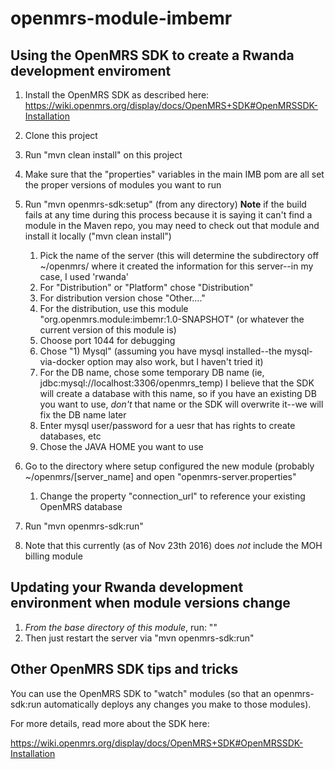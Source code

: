 openmrs-module-imbemr
===================================

Using the OpenMRS SDK to create a Rwanda development enviroment
---------------------------------------------------------------

1. Install the OpenMRS SDK as described here: https://wiki.openmrs.org/display/docs/OpenMRS+SDK#OpenMRSSDK-Installation
2. Clone this project
3. Run "mvn clean install" on this project
4. Make sure that the "properties" variables in the main IMB pom are all set the proper versions of modules you want to run
5. Run "mvn openmrs-sdk:setup" (from any directory)
    **Note** if the build fails at any time during this process because it is saying it can't find a module in the Maven repo, you may need
    to check out that module and install it locally ("mvn clean install")
    1. Pick the name of the server (this will determine the subdirectory off ~/openmrs/ where it created the information for this server--in my case, I used 'rwanda'
    2. For "Distribution" or "Platform" chose "Distribution"
    3. For distribution version chose "Other...."
    4. For the distribution, use this module "org.openmrs.module:imbemr:1.0-SNAPSHOT" (or whatever the current version of this module is)
    5. Choose port 1044 for debugging
    6. Chose "1) Mysql" (assuming you have mysql installed--the mysql-via-docker option may also work, but I haven't tried it)
    7. For the DB name, chose some temporary DB name (ie, jdbc:mysql://localhost:3306/openmrs_temp)
        I believe that the SDK will create a database with this name, so if you have an existing DB you want to use, *don't* 
        that name or the SDK will overwrite it--we will fix the DB name later
    8. Enter mysql user/password for a uesr that has rights to create databases, etc
    9. Chose the JAVA HOME you want to use        
    
5. Go to the directory where setup configured the new module (probably ~/openmrs/[server_name] and open "openmrs-server.properties"
    1. Change the property "connection_url" to reference your existing OpenMRS database
6. Run "mvn openmrs-sdk:run"   
7. Note that this currently (as of Nov 23th 2016) does *not* include the MOH billing module


Updating your Rwanda development environment when module versions change
------------------------------------------------------------------------

1. *From the base directory of this module*, run: ""
2. Then just restart the server via "mvn openmrs-sdk:run"


Other OpenMRS SDK tips and tricks
---------------------------------

You can use the OpenMRS SDK to "watch" modules (so that an openmrs-sdk:run automatically deploys any changes you make to those modules).  


For more details, read more about the SDK here:

https://wiki.openmrs.org/display/docs/OpenMRS+SDK#OpenMRSSDK-Installation